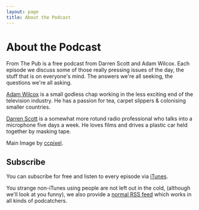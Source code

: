 ```yaml
---
layout: page
title: About the Podcast
---
```


# About the Podcast

From The Pub is a free podcast from Darren Scott and Adam Wilcox. Each episode we discuss some of those really pressing issues of the day, the stuff that is on everyone's mind. The answers we're all seeking, the questions we're all asking.

[Adam Wilcox](http://adamwilcox.org/) is a small godless chap working in the less exciting end of the television industry. He has a passion for tea, carpet slippers & colonising smaller countries.

[Darren Scott](http://www.darrenscottshow.com/) is a somewhat more rotund radio professional who talks into a microphone five days a week. He loves films and drives a plastic car held together by masking tape.

Main Image by [ccpixel](http://www.flickr.com/photos/ccpixel/4564301168/).


## Subscribe

You can subscribe for free and listen to every episode via [iTunes](http://itunes.apple.com/WebObjects/MZStore.woa/wa/viewPodcast?id=336250525).

You strange non-iTunes using people are not left out in the cold, (although we'll look at you funny), we also provide a [normal RSS feed](http://www.fromthepub.com/podcast.xml) which works in all kinds of podcatchers.